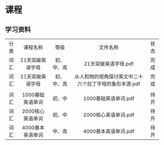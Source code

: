 # 课程

## 学习资料

|       |          |        |       |       |
| :---: | :------: | :----: |:----: |:----: |
|   分类   |    课程名称    | 等级 |  文件名称    | 状态 |
| 词汇  | 21天突破英语字母 | 初、中、高 | 21天突破英语字母.pdf  | 完成 |
| 词汇  | 21天突破英语字母 | 初、中、高 | 从人和物的视角探讨英文中二十六个拉丁字母的象形本源.pdf  | 完成 |
|  |  |  |  |  |
| 词汇 | 1000基础英语单词 | 初、中 | 1000基础英语单词.pdf | 待开  |
| 词汇 | 2000核心英语单词 | 初、中 | 2000核心英语单词.pdf | 待开  |
| 词汇 | 4000基本英语单词 | 中、高 | 4000基本英语单词.pdf | 待开  |
